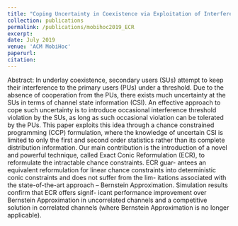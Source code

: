 ```yaml
---
title: "Coping Uncertainty in Coexistence via Exploitation of Interference Threshold Violation"
collection: publications
permalink: /publications/mobihoc2019_ECR
excerpt:
date: July 2019
venue: 'ACM MobiHoc'
paperurl: 
citation:
---
```

Abstract: In underlay coexistence, secondary users (SUs) attempt to keep their interference to the primary users (PUs) under a threshold. Due to the absence of cooperation from the PUs, there exists much uncertainty at the SUs in terms of channel state information (CSI). An effective approach to cope such uncertainty is to introduce occasional interference threshold violation by the SUs, as long as such occasional violation can be tolerated by the PUs. This paper exploits this idea through a chance constrained programming (CCP) formulation, where the knowledge of uncertain CSI is limited to only the first and second order statistics rather than its complete distribution information. Our main contribution is the introduction of a novel and powerful technique, called Exact Conic Reformulation (ECR), to reformulate the intractable chance constraints. ECR guar- antees an equivalent reformulation for linear chance constraints into deterministic conic constraints and does not suffer from the lim- itations associated with the state-of-the-art approach – Bernstein Approximation. Simulation results confirm that ECR offers signif- icant performance improvement over Bernstein Approximation in uncorrelated channels and a competitive solution in correlated channels (where Bernstein Approximation is no longer applicable).

